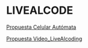 # LIVEALCODE
[Propuesta Celular Autómata](https://github.com/angelfernandez365/LIVEALCODE.git)

[Propuesta Video_LiveAlcoding](documentación_video-livecoding_02.pdf)
